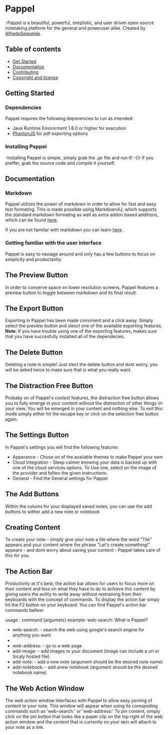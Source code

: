 Pappel
=======

-Pappel is a beautiful, powerful, simplistic, and user driven open source notetaking platform for the general and poweruser alike. Created by
[AlfredoSequeida](http://alfredosequeida.wix.com/alfredosequeida).

## Table of contents

- [Get Started](#get-started)
- [Documentation](#documentation)
- [Contributing](#contributing)
- [Copyright and license](#copyright-and-license)

## Getting Started

### Dependencies 
Pappel requires the following depenencies to run as intended: 

- Java Runtime Envirorment 1.8.0 or higher for execution
- [PhantonJS](https://github.com/ariya/phantomjs) for pdf exporting options

### Installing Pappel
-Installing Pappel is simple, simply grab the .jar file and run it!
-Or if you preffer, grab the source code and compile it yourself. 

## Documentation

### Markdown
Pappel utilizes the power of markdown in order to allow for fast and easy text formating. This is made possible using Markdown4J, which supports the standard markdown formating as well as extra addon based additions, which can be found [here](https://code.google.com/archive/p/markdown4j/).

If you are not familiar with markdown you can learn [here](http://daringfireball.net/projects/markdown/syntax)
.


### Getting familiar with the user interface 

Pappel is easy to naviage around and only has a few buttons to focus on 
simplicity and productavity. 

The Preview Button
--------------------
In order to conserve space on lower resolution screens, Pappel features a preview button to toggle between markdown and its final result. 

The Export Button 
-------------------
Exporting in Pappel has been made convinient and a click away. Simply select the preview button and slesct one of the available exporting features. **Note**: If you have trouble using one of the exporting features, makes sure that you have succesfully installed all of the dependecies.

The Delete Button
-------------------
Deleting a note is simple! Just slect the delete button and dont worry, you will be asked twice to make sure that is what you really want. 

The Distraction Free Button
----------------------------
Probaby on of Pappel's coolest features, the distraction free button allows you to fully emerge in your content without the distraction of other things im your view. You will be emerged in your content and nothing else. To exit this mode simply either hit the escape key or click on the selection free button again.

The Settings Button
--------------------
In Pappel's settings you will find the following features

- Apperance - Chose on of the available themes to make Pappel your own
- Cloud Integration - Sleep calmer knowing your data is backed up with one of the cloud services options. To Use one, select on the image of the provider and follwo the given instructions.
- General - Find the General settings for Pappel

The Add Buttons
-----------------
Within the colums for your displayed saved notes, you can use the add buttons to wither add a new note or notebook

Creating Content
-----------------
To create your note - simply give your note a tile where the word "Tile" appears and your content where the phrase "Let's create something!" appears - and dont worry about saving your content - Pappel takes care of this for you.

The Action Bar
----------------
Productivity at it's best; the action bar allows for users to focus more on their content and less on what they have to do to achieve this content by giving users the avility to write away without
restraining from their keyboards with the concept of commands. To display the action bar simpy hit the F2 button on your keyboard. You can find Pappel's action bar commands bellow:

usage : command [argumets]
example: web-search: What is Pappel? 

- web-search: - search the web using google's search engine for anything you want
-
- web-address: - go to a web page 
- add-image: - add images to your document (image can include a url or localy hosted file)
- add-note: - add a new note (argument should be the desired note name) 
- add-notebook: - add  anew notebook (argument should be the desired notebook name) 

The Web Action Window 
-----------------------
The web action window interfaces with Pappel to allow easy pinning of content to your note. This window will appear when using its corespoding commands such as 'web-search:' or 'web-address:' To pin content, simply click on the pin button that looks like a paper clip on the top right of the web action window and the content that is currently on your skin will attach to your note as a link.